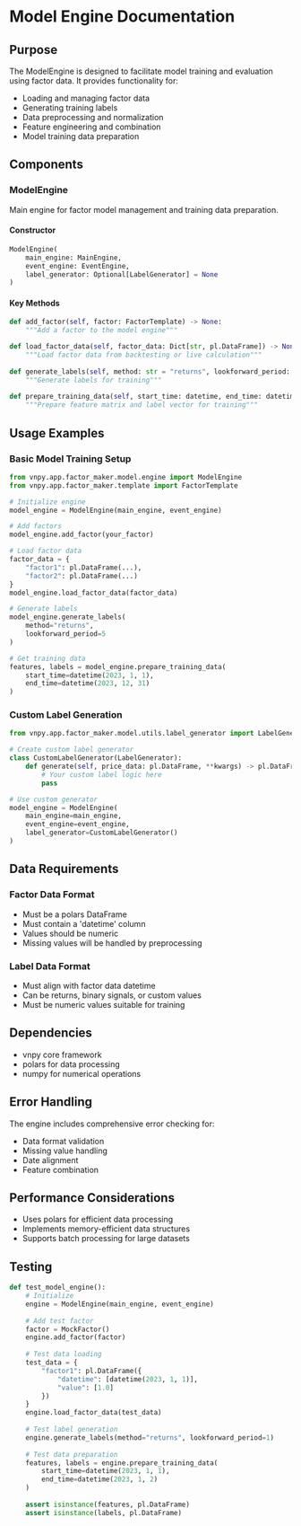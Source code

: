 # Model Engine Documentation

## Purpose
The ModelEngine is designed to facilitate model training and evaluation using factor data. It provides functionality for:
- Loading and managing factor data
- Generating training labels
- Data preprocessing and normalization
- Feature engineering and combination
- Model training data preparation

## Components

### ModelEngine
Main engine for factor model management and training data preparation.

#### Constructor
```python
ModelEngine(
    main_engine: MainEngine,
    event_engine: EventEngine,
    label_generator: Optional[LabelGenerator] = None
)
```

#### Key Methods
```python
def add_factor(self, factor: FactorTemplate) -> None:
    """Add a factor to the model engine"""

def load_factor_data(self, factor_data: Dict[str, pl.DataFrame]) -> None:
    """Load factor data from backtesting or live calculation"""
    
def generate_labels(self, method: str = "returns", lookforward_period: int = 1) -> None:
    """Generate labels for training"""
    
def prepare_training_data(self, start_time: datetime, end_time: datetime) -> tuple[pl.DataFrame, pl.DataFrame]:
    """Prepare feature matrix and label vector for training"""
```

## Usage Examples

### Basic Model Training Setup
```python
from vnpy.app.factor_maker.model.engine import ModelEngine
from vnpy.app.factor_maker.template import FactorTemplate

# Initialize engine
model_engine = ModelEngine(main_engine, event_engine)

# Add factors
model_engine.add_factor(your_factor)

# Load factor data
factor_data = {
    "factor1": pl.DataFrame(...),
    "factor2": pl.DataFrame(...)
}
model_engine.load_factor_data(factor_data)

# Generate labels
model_engine.generate_labels(
    method="returns",
    lookforward_period=5
)

# Get training data
features, labels = model_engine.prepare_training_data(
    start_time=datetime(2023, 1, 1),
    end_time=datetime(2023, 12, 31)
)
```

### Custom Label Generation
```python
from vnpy.app.factor_maker.model.utils.label_generator import LabelGenerator

# Create custom label generator
class CustomLabelGenerator(LabelGenerator):
    def generate(self, price_data: pl.DataFrame, **kwargs) -> pl.DataFrame:
        # Your custom label logic here
        pass

# Use custom generator
model_engine = ModelEngine(
    main_engine=main_engine,
    event_engine=event_engine,
    label_generator=CustomLabelGenerator()
)
```

## Data Requirements

### Factor Data Format
- Must be a polars DataFrame
- Must contain a 'datetime' column
- Values should be numeric
- Missing values will be handled by preprocessing

### Label Data Format
- Must align with factor data datetime
- Can be returns, binary signals, or custom values
- Must be numeric values suitable for training

## Dependencies
- vnpy core framework
- polars for data processing
- numpy for numerical operations

## Error Handling
The engine includes comprehensive error checking for:
- Data format validation
- Missing value handling
- Date alignment
- Feature combination

## Performance Considerations
- Uses polars for efficient data processing
- Implements memory-efficient data structures
- Supports batch processing for large datasets

## Testing
```python
def test_model_engine():
    # Initialize
    engine = ModelEngine(main_engine, event_engine)
    
    # Add test factor
    factor = MockFactor()
    engine.add_factor(factor)
    
    # Test data loading
    test_data = {
        "factor1": pl.DataFrame({
            "datetime": [datetime(2023, 1, 1)],
            "value": [1.0]
        })
    }
    engine.load_factor_data(test_data)
    
    # Test label generation
    engine.generate_labels(method="returns", lookforward_period=1)
    
    # Test data preparation
    features, labels = engine.prepare_training_data(
        start_time=datetime(2023, 1, 1),
        end_time=datetime(2023, 1, 2)
    )
    
    assert isinstance(features, pl.DataFrame)
    assert isinstance(labels, pl.DataFrame)
```